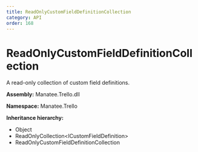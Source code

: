 ```yaml
---
title: ReadOnlyCustomFieldDefinitionCollection
category: API
order: 168
---
```


# ReadOnlyCustomFieldDefinitionCollection

A read-only collection of custom field definitions.

**Assembly:** Manatee.Trello.dll

**Namespace:** Manatee.Trello

**Inheritance hierarchy:**

- Object
- ReadOnlyCollection&lt;ICustomFieldDefinition&gt;
- ReadOnlyCustomFieldDefinitionCollection

